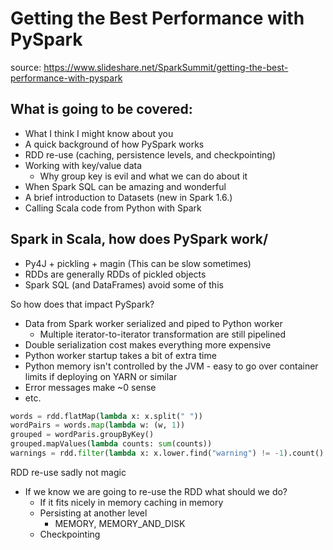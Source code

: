 # Getting the Best Performance with PySpark
source: https://www.slideshare.net/SparkSummit/getting-the-best-performance-with-pyspark

## What is going to be covered:
- What I think I might know about you
- A quick background of how PySpark works
- RDD re-use (caching, persistence levels, and checkpointing)
- Working with key/value data
    - Why group key is evil and what we can do about it
- When Spark SQL can be amazing and wonderful
- A brief introduction to Datasets (new in Spark 1.6.)
- Calling Scala code from Python with Spark

## Spark in Scala, how does PySpark work/
- Py4J + pickling + magin (This can be slow sometimes)
- RDDs are generally RDDs of pickled objects
- Spark SQL (and DataFrames) avoid some of this

So how does that impact PySpark?
- Data from Spark worker serialized and piped to Python worker
    - Multiple iterator-to-iterator transformation are still pipelined
- Double serialization cost makes everything more expensive
- Python worker startup takes a bit of extra time
- Python memory isn't controlled by the JVM - easy to go over container limits if deploying on YARN or similar
- Error messages make ~0 sense
- etc.

```python
words = rdd.flatMap(lambda x: x.split(" "))
wordPairs = words.map(lambda w: (w, 1))
grouped = wordParis.groupByKey()
grouped.mapValues(lambda counts: sum(counts))
warnings = rdd.filter(lambda x: x.lower.find("warning") != -1).count()
```

RDD re-use sadly not magic
- If we know we are going to re-use the RDD what should we do?
    - If it fits nicely in memory caching in memory
    - Persisting at another level
        - MEMORY, MEMORY_AND_DISK
    - Checkpointing
